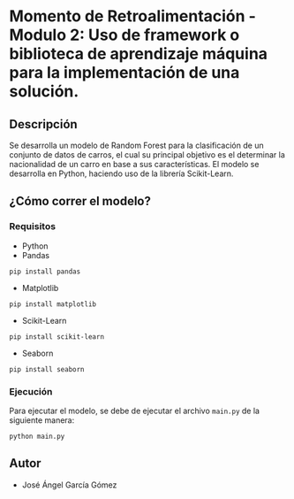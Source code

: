# Momento de Retroalimentación - Modulo 2: Uso de framework o biblioteca de aprendizaje máquina para la implementación de una solución.

## Descripción
Se desarrolla un modelo de Random Forest para la clasificación de un conjunto de datos de carros, el cual su principal objetivo es el determinar la nacionalidad de un carro en base a sus características. El modelo se desarrolla en Python, haciendo uso de la librería Scikit-Learn. 

## ¿Cómo correr el modelo?

### Requisitos
- Python
- Pandas
```
pip install pandas
```
- Matplotlib 
```
pip install matplotlib
```
- Scikit-Learn
```
pip install scikit-learn
```
- Seaborn 
```
pip install seaborn
```

### Ejecución
Para ejecutar el modelo, se debe de ejecutar el archivo `main.py` de la siguiente manera:
```
python main.py
```


## Autor 
- José Ángel García Gómez